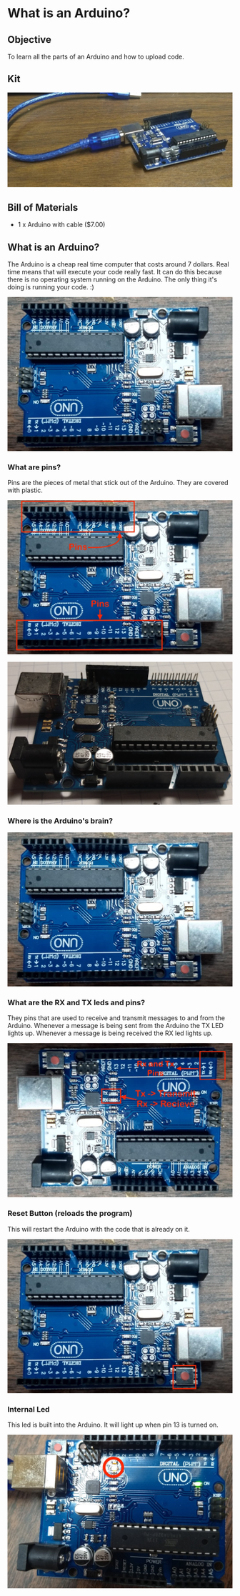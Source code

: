 # What is an Arduino?

## Objective

To learn all the parts of an Arduino and how to upload code.

## Kit

![Project](/images/what-is-an-arduino/project.jpg)

## Bill of Materials

- 1 x Arduino with cable ($7.00)

## What is an Arduino?

The Arduino is a cheap real time computer that costs around 7 dollars. Real time means that will execute your code really fast. It can do this because there is no operating system running on the Arduino. The only thing it's doing is running your code. :)

![Arduino](/images/what-is-an-arduino/arduino.jpg)

### What are pins?

Pins are the pieces of metal that stick out of the Arduino. They are covered with plastic.

![Arduino](/images/what-is-an-arduino/arduino-pins.jpg)

![Arduino](/images/what-is-an-arduino/arduino-pins-without-cover.jpg)

### Where is the Arduino's brain?

![Arduino](/images/what-is-an-arduino/arduino.jpg)

### What are the RX and TX leds and pins?

They pins that are used to receive and transmit messages to and from the Arduino. Whenever a message is being sent from the Arduino the TX LED lights up. Whenever a message is being received the RX led lights up.

![Arduino](/images/what-is-an-arduino/arduino-rx-tx.jpg)

### Reset Button (reloads the program)

This will restart the Arduino with the code that is already on it.

![Arduino](/images/what-is-an-arduino/arduino-reset-btn.jpg)

### Internal Led

This led is built into the Arduino. It will light up when pin 13 is turned on.

![Arduino](/images/what-is-an-arduino/internal-led-on.jpg)
